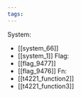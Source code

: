 ```yaml
---
tags:
---
```

System:
- [[system_66]]
- [[system_1]]
Flag:
- [[flag_9477]]
- [[flag_9476]]
Fn:
- [[t4221_function2]]
- [[t4221_function3]]
